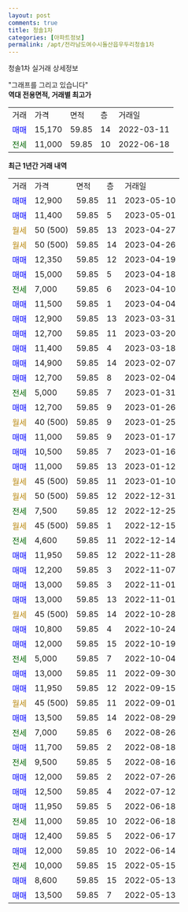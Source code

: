 ```yaml
---
layout: post
comments: true
title: 청솔1차
categories: [아파트정보]
permalink: /apt/전라남도여수시돌산읍우두리청솔1차
---
```


청솔1차 실거래 상세정보

<script type="text/javascript">
  google.charts.load('current', {'packages':['line', 'corechart']});
  google.charts.setOnLoadCallback(drawChart);

  function drawChart() {
    var data = new google.visualization.DataTable();
    data.addColumn('date', '거래일');
    data.addColumn('number', "매매");
    data.addColumn('number', "전세");
    data.addColumn('number', "전매");

    data.addRows([[new Date(Date.parse("2023-05-10")), 12900, null, null], [new Date(Date.parse("2023-05-01")), 11400, null, null], [new Date(Date.parse("2023-04-27")), null, null, null], [new Date(Date.parse("2023-04-26")), null, null, null], [new Date(Date.parse("2023-04-19")), 12350, null, null], [new Date(Date.parse("2023-04-18")), 15000, null, null], [new Date(Date.parse("2023-04-10")), null, 7000, null], [new Date(Date.parse("2023-04-04")), 11500, null, null], [new Date(Date.parse("2023-03-31")), 12900, null, null], [new Date(Date.parse("2023-03-20")), 12700, null, null], [new Date(Date.parse("2023-03-18")), 11400, null, null], [new Date(Date.parse("2023-02-07")), 14900, null, null], [new Date(Date.parse("2023-02-04")), 12700, null, null], [new Date(Date.parse("2023-01-31")), null, 5000, null], [new Date(Date.parse("2023-01-26")), 12700, null, null], [new Date(Date.parse("2023-01-25")), null, null, null], [new Date(Date.parse("2023-01-17")), 11000, null, null], [new Date(Date.parse("2023-01-16")), 10500, null, null], [new Date(Date.parse("2023-01-12")), 11000, null, null], [new Date(Date.parse("2023-01-10")), null, null, null], [new Date(Date.parse("2022-12-31")), null, null, null], [new Date(Date.parse("2022-12-25")), null, 7500, null], [new Date(Date.parse("2022-12-15")), null, null, null], [new Date(Date.parse("2022-12-14")), null, 4600, null], [new Date(Date.parse("2022-11-28")), 11950, null, null], [new Date(Date.parse("2022-11-07")), 12200, null, null], [new Date(Date.parse("2022-11-01")), 13000, null, null], [new Date(Date.parse("2022-11-01")), 13000, null, null], [new Date(Date.parse("2022-10-28")), null, null, null], [new Date(Date.parse("2022-10-24")), 10800, null, null], [new Date(Date.parse("2022-10-19")), 12000, null, null], [new Date(Date.parse("2022-10-04")), null, 5000, null], [new Date(Date.parse("2022-09-30")), 13000, null, null], [new Date(Date.parse("2022-09-15")), 11950, null, null], [new Date(Date.parse("2022-09-01")), null, null, null], [new Date(Date.parse("2022-08-29")), 13500, null, null], [new Date(Date.parse("2022-08-26")), null, 7000, null], [new Date(Date.parse("2022-08-18")), 11700, null, null], [new Date(Date.parse("2022-08-16")), null, 9500, null], [new Date(Date.parse("2022-07-26")), 12000, null, null], [new Date(Date.parse("2022-07-12")), 12500, null, null], [new Date(Date.parse("2022-06-18")), 11950, null, null], [new Date(Date.parse("2022-06-18")), null, 11000, null], [new Date(Date.parse("2022-06-17")), 12400, null, null], [new Date(Date.parse("2022-06-14")), 12000, null, null], [new Date(Date.parse("2022-05-15")), null, 10000, null], [new Date(Date.parse("2022-05-13")), 8600, null, null], [new Date(Date.parse("2022-05-13")), 13500, null, null]]);

    var options = {
      hAxis: {
        format: 'yyyy/MM/dd'
      },    
      lineWidth: 0,
      pointsVisible: true,    
      title: '최근 1년간 유형별 실거래가 분포',
      legend: { position: 'bottom' }
    };

    var formatter = new google.visualization.NumberFormat({pattern:'###,###'} );
    formatter.format(data, 1);
    formatter.format(data, 2);
    
    setTimeout(function() {
        var chart = new google.visualization.LineChart(document.getElementById('columnchart_material'));
        chart.draw(data, (options));
        document.getElementById('loading').style.display = 'none';
    }, 200);
  }
</script>


<div id="loading" style="z-index:20; display: block; margin-left: 0px">"그래프를 그리고 있습니다"</div>
<div id="columnchart_material" style="width: 95%; margin-left: 0px; display: block"></div>
<!-- contents start -->
<b>역대 전용면적, 거래별 최고가</b>
<table class="sortable">
    <tr>
      <td>거래</td>
      <td>가격</td>
      <td>면적</td>
      <td>층</td>
      <td>거래일</td>
    </tr>
        <tr>
          <td><a style="color: blue">매매</a></td>
          <td>15,170</td>
          <td>59.85</td>
          <td>14</td>
          <td>2022-03-11</td>
        </tr>        
        <tr>
              <td><a style="color: darkgreen">전세</a></td>
              <td>11,000</td>
              <td>59.85</td>
              <td>10</td>
              <td>2022-06-18</td>
            </tr>        
    
</table>

<b>최근 1년간 거래 내역</b>

<table class="sortable">
    <tr>
      <td>거래</td>
      <td>가격</td>
      <td>면적</td>
      <td>층</td>
      <td>거래일</td>
    </tr>
    <tr>
      <td><a style="color: blue">매매</a></td>
      <td>12,900</td>
      <td>59.85</td>
      <td>11</td>
      <td>2023-05-10</td>
    </tr>          <tr>
      <td><a style="color: blue">매매</a></td>
      <td>11,400</td>
      <td>59.85</td>
      <td>5</td>
      <td>2023-05-01</td>
    </tr>          <tr>
      <td><a style="color: darkgoldenrod">월세</a></td>
      <td>50 (500)</td>
      <td>59.85</td>
      <td>13</td>
      <td>2023-04-27</td>
    </tr>          <tr>
      <td><a style="color: darkgoldenrod">월세</a></td>
      <td>50 (500)</td>
      <td>59.85</td>
      <td>14</td>
      <td>2023-04-26</td>
    </tr>          <tr>
      <td><a style="color: blue">매매</a></td>
      <td>12,350</td>
      <td>59.85</td>
      <td>12</td>
      <td>2023-04-19</td>
    </tr>          <tr>
      <td><a style="color: blue">매매</a></td>
      <td>15,000</td>
      <td>59.85</td>
      <td>5</td>
      <td>2023-04-18</td>
    </tr>          <tr>
      <td><a style="color: darkgreen">전세</a></td>
      <td>7,000</td>
      <td>59.85</td>
      <td>6</td>
      <td>2023-04-10</td>
    </tr>          <tr>
      <td><a style="color: blue">매매</a></td>
      <td>11,500</td>
      <td>59.85</td>
      <td>1</td>
      <td>2023-04-04</td>
    </tr>          <tr>
      <td><a style="color: blue">매매</a></td>
      <td>12,900</td>
      <td>59.85</td>
      <td>13</td>
      <td>2023-03-31</td>
    </tr>          <tr>
      <td><a style="color: blue">매매</a></td>
      <td>12,700</td>
      <td>59.85</td>
      <td>11</td>
      <td>2023-03-20</td>
    </tr>          <tr>
      <td><a style="color: blue">매매</a></td>
      <td>11,400</td>
      <td>59.85</td>
      <td>4</td>
      <td>2023-03-18</td>
    </tr>          <tr>
      <td><a style="color: blue">매매</a></td>
      <td>14,900</td>
      <td>59.85</td>
      <td>14</td>
      <td>2023-02-07</td>
    </tr>          <tr>
      <td><a style="color: blue">매매</a></td>
      <td>12,700</td>
      <td>59.85</td>
      <td>8</td>
      <td>2023-02-04</td>
    </tr>          <tr>
      <td><a style="color: darkgreen">전세</a></td>
      <td>5,000</td>
      <td>59.85</td>
      <td>7</td>
      <td>2023-01-31</td>
    </tr>          <tr>
      <td><a style="color: blue">매매</a></td>
      <td>12,700</td>
      <td>59.85</td>
      <td>9</td>
      <td>2023-01-26</td>
    </tr>          <tr>
      <td><a style="color: darkgoldenrod">월세</a></td>
      <td>40 (500)</td>
      <td>59.85</td>
      <td>9</td>
      <td>2023-01-25</td>
    </tr>          <tr>
      <td><a style="color: blue">매매</a></td>
      <td>11,000</td>
      <td>59.85</td>
      <td>9</td>
      <td>2023-01-17</td>
    </tr>          <tr>
      <td><a style="color: blue">매매</a></td>
      <td>10,500</td>
      <td>59.85</td>
      <td>7</td>
      <td>2023-01-16</td>
    </tr>          <tr>
      <td><a style="color: blue">매매</a></td>
      <td>11,000</td>
      <td>59.85</td>
      <td>13</td>
      <td>2023-01-12</td>
    </tr>          <tr>
      <td><a style="color: darkgoldenrod">월세</a></td>
      <td>45 (500)</td>
      <td>59.85</td>
      <td>11</td>
      <td>2023-01-10</td>
    </tr>          <tr>
      <td><a style="color: darkgoldenrod">월세</a></td>
      <td>50 (500)</td>
      <td>59.85</td>
      <td>12</td>
      <td>2022-12-31</td>
    </tr>          <tr>
      <td><a style="color: darkgreen">전세</a></td>
      <td>7,500</td>
      <td>59.85</td>
      <td>12</td>
      <td>2022-12-25</td>
    </tr>          <tr>
      <td><a style="color: darkgoldenrod">월세</a></td>
      <td>45 (500)</td>
      <td>59.85</td>
      <td>1</td>
      <td>2022-12-15</td>
    </tr>          <tr>
      <td><a style="color: darkgreen">전세</a></td>
      <td>4,600</td>
      <td>59.85</td>
      <td>11</td>
      <td>2022-12-14</td>
    </tr>          <tr>
      <td><a style="color: blue">매매</a></td>
      <td>11,950</td>
      <td>59.85</td>
      <td>12</td>
      <td>2022-11-28</td>
    </tr>          <tr>
      <td><a style="color: blue">매매</a></td>
      <td>12,200</td>
      <td>59.85</td>
      <td>3</td>
      <td>2022-11-07</td>
    </tr>          <tr>
      <td><a style="color: blue">매매</a></td>
      <td>13,000</td>
      <td>59.85</td>
      <td>3</td>
      <td>2022-11-01</td>
    </tr>          <tr>
      <td><a style="color: blue">매매</a></td>
      <td>13,000</td>
      <td>59.85</td>
      <td>13</td>
      <td>2022-11-01</td>
    </tr>          <tr>
      <td><a style="color: darkgoldenrod">월세</a></td>
      <td>45 (500)</td>
      <td>59.85</td>
      <td>14</td>
      <td>2022-10-28</td>
    </tr>          <tr>
      <td><a style="color: blue">매매</a></td>
      <td>10,800</td>
      <td>59.85</td>
      <td>4</td>
      <td>2022-10-24</td>
    </tr>          <tr>
      <td><a style="color: blue">매매</a></td>
      <td>12,000</td>
      <td>59.85</td>
      <td>15</td>
      <td>2022-10-19</td>
    </tr>          <tr>
      <td><a style="color: darkgreen">전세</a></td>
      <td>5,000</td>
      <td>59.85</td>
      <td>7</td>
      <td>2022-10-04</td>
    </tr>          <tr>
      <td><a style="color: blue">매매</a></td>
      <td>13,000</td>
      <td>59.85</td>
      <td>11</td>
      <td>2022-09-30</td>
    </tr>          <tr>
      <td><a style="color: blue">매매</a></td>
      <td>11,950</td>
      <td>59.85</td>
      <td>12</td>
      <td>2022-09-15</td>
    </tr>          <tr>
      <td><a style="color: darkgoldenrod">월세</a></td>
      <td>45 (500)</td>
      <td>59.85</td>
      <td>11</td>
      <td>2022-09-01</td>
    </tr>          <tr>
      <td><a style="color: blue">매매</a></td>
      <td>13,500</td>
      <td>59.85</td>
      <td>14</td>
      <td>2022-08-29</td>
    </tr>          <tr>
      <td><a style="color: darkgreen">전세</a></td>
      <td>7,000</td>
      <td>59.85</td>
      <td>6</td>
      <td>2022-08-26</td>
    </tr>          <tr>
      <td><a style="color: blue">매매</a></td>
      <td>11,700</td>
      <td>59.85</td>
      <td>2</td>
      <td>2022-08-18</td>
    </tr>          <tr>
      <td><a style="color: darkgreen">전세</a></td>
      <td>9,500</td>
      <td>59.85</td>
      <td>5</td>
      <td>2022-08-16</td>
    </tr>          <tr>
      <td><a style="color: blue">매매</a></td>
      <td>12,000</td>
      <td>59.85</td>
      <td>2</td>
      <td>2022-07-26</td>
    </tr>          <tr>
      <td><a style="color: blue">매매</a></td>
      <td>12,500</td>
      <td>59.85</td>
      <td>4</td>
      <td>2022-07-12</td>
    </tr>          <tr>
      <td><a style="color: blue">매매</a></td>
      <td>11,950</td>
      <td>59.85</td>
      <td>5</td>
      <td>2022-06-18</td>
    </tr>          <tr>
      <td><a style="color: darkgreen">전세</a></td>
      <td>11,000</td>
      <td>59.85</td>
      <td>10</td>
      <td>2022-06-18</td>
    </tr>          <tr>
      <td><a style="color: blue">매매</a></td>
      <td>12,400</td>
      <td>59.85</td>
      <td>5</td>
      <td>2022-06-17</td>
    </tr>          <tr>
      <td><a style="color: blue">매매</a></td>
      <td>12,000</td>
      <td>59.85</td>
      <td>10</td>
      <td>2022-06-14</td>
    </tr>          <tr>
      <td><a style="color: darkgreen">전세</a></td>
      <td>10,000</td>
      <td>59.85</td>
      <td>15</td>
      <td>2022-05-15</td>
    </tr>          <tr>
      <td><a style="color: blue">매매</a></td>
      <td>8,600</td>
      <td>59.85</td>
      <td>15</td>
      <td>2022-05-13</td>
    </tr>          <tr>
      <td><a style="color: blue">매매</a></td>
      <td>13,500</td>
      <td>59.85</td>
      <td>7</td>
      <td>2022-05-13</td>
    </tr>      </table>
<!-- contents end -->    

